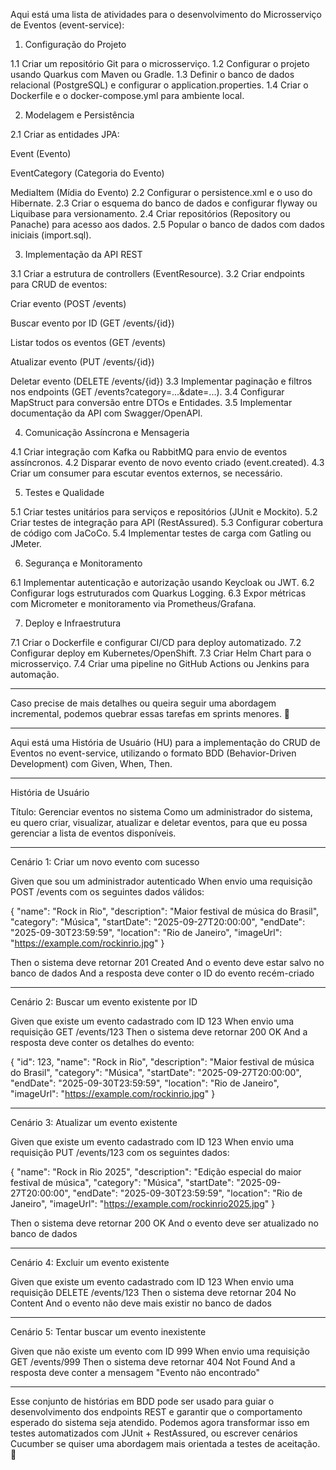 Aqui está uma lista de atividades para o desenvolvimento do Microsserviço de Eventos (event-service):

1. Configuração do Projeto

1.1 Criar um repositório Git para o microsserviço.
1.2 Configurar o projeto usando Quarkus com Maven ou Gradle.
1.3 Definir o banco de dados relacional (PostgreSQL) e configurar o application.properties.
1.4 Criar o Dockerfile e o docker-compose.yml para ambiente local.

2. Modelagem e Persistência

2.1 Criar as entidades JPA:

Event (Evento)

EventCategory (Categoria do Evento)

MediaItem (Mídia do Evento)
2.2 Configurar o persistence.xml e o uso do Hibernate.
2.3 Criar o esquema do banco de dados e configurar flyway ou Liquibase para versionamento.
2.4 Criar repositórios (Repository ou Panache) para acesso aos dados.
2.5 Popular o banco de dados com dados iniciais (import.sql).


3. Implementação da API REST

3.1 Criar a estrutura de controllers (EventResource).
3.2 Criar endpoints para CRUD de eventos:

Criar evento (POST /events)

Buscar evento por ID (GET /events/{id})

Listar todos os eventos (GET /events)

Atualizar evento (PUT /events/{id})

Deletar evento (DELETE /events/{id})
3.3 Implementar paginação e filtros nos endpoints (GET /events?category=...&date=...).
3.4 Configurar MapStruct para conversão entre DTOs e Entidades.
3.5 Implementar documentação da API com Swagger/OpenAPI.


4. Comunicação Assíncrona e Mensageria

4.1 Criar integração com Kafka ou RabbitMQ para envio de eventos assíncronos.
4.2 Disparar evento de novo evento criado (event.created).
4.3 Criar um consumer para escutar eventos externos, se necessário.

5. Testes e Qualidade

5.1 Criar testes unitários para serviços e repositórios (JUnit e Mockito).
5.2 Criar testes de integração para API (RestAssured).
5.3 Configurar cobertura de código com JaCoCo.
5.4 Implementar testes de carga com Gatling ou JMeter.

6. Segurança e Monitoramento

6.1 Implementar autenticação e autorização usando Keycloak ou JWT.
6.2 Configurar logs estruturados com Quarkus Logging.
6.3 Expor métricas com Micrometer e monitoramento via Prometheus/Grafana.

7. Deploy e Infraestrutura

7.1 Criar o Dockerfile e configurar CI/CD para deploy automatizado.
7.2 Configurar deploy em Kubernetes/OpenShift.
7.3 Criar Helm Chart para o microsserviço.
7.4 Criar uma pipeline no GitHub Actions ou Jenkins para automação.


---

Caso precise de mais detalhes ou queira seguir uma abordagem incremental, podemos quebrar essas tarefas em sprints menores. 🚀

-----

Aqui está uma História de Usuário (HU) para a implementação do CRUD de Eventos no event-service, utilizando o formato BDD (Behavior-Driven Development) com Given, When, Then.


---

História de Usuário

Título: Gerenciar eventos no sistema
Como um administrador do sistema, eu quero criar, visualizar, atualizar e deletar eventos, para que eu possa gerenciar a lista de eventos disponíveis.


---

Cenário 1: Criar um novo evento com sucesso

Given que sou um administrador autenticado
When envio uma requisição POST /events com os seguintes dados válidos:

{
  "name": "Rock in Rio",
  "description": "Maior festival de música do Brasil",
  "category": "Música",
  "startDate": "2025-09-27T20:00:00",
  "endDate": "2025-09-30T23:59:59",
  "location": "Rio de Janeiro",
  "imageUrl": "https://example.com/rockinrio.jpg"
}

Then o sistema deve retornar 201 Created
And o evento deve estar salvo no banco de dados
And a resposta deve conter o ID do evento recém-criado


---

Cenário 2: Buscar um evento existente por ID

Given que existe um evento cadastrado com ID 123
When envio uma requisição GET /events/123
Then o sistema deve retornar 200 OK
And a resposta deve conter os detalhes do evento:

{
  "id": 123,
  "name": "Rock in Rio",
  "description": "Maior festival de música do Brasil",
  "category": "Música",
  "startDate": "2025-09-27T20:00:00",
  "endDate": "2025-09-30T23:59:59",
  "location": "Rio de Janeiro",
  "imageUrl": "https://example.com/rockinrio.jpg"
}


---

Cenário 3: Atualizar um evento existente

Given que existe um evento cadastrado com ID 123
When envio uma requisição PUT /events/123 com os seguintes dados:

{
  "name": "Rock in Rio 2025",
  "description": "Edição especial do maior festival de música",
  "category": "Música",
  "startDate": "2025-09-27T20:00:00",
  "endDate": "2025-09-30T23:59:59",
  "location": "Rio de Janeiro",
  "imageUrl": "https://example.com/rockinrio2025.jpg"
}

Then o sistema deve retornar 200 OK
And o evento deve ser atualizado no banco de dados


---

Cenário 4: Excluir um evento existente

Given que existe um evento cadastrado com ID 123
When envio uma requisição DELETE /events/123
Then o sistema deve retornar 204 No Content
And o evento não deve mais existir no banco de dados


---

Cenário 5: Tentar buscar um evento inexistente

Given que não existe um evento com ID 999
When envio uma requisição GET /events/999
Then o sistema deve retornar 404 Not Found
And a resposta deve conter a mensagem "Evento não encontrado"


---

Esse conjunto de histórias em BDD pode ser usado para guiar o desenvolvimento dos endpoints REST e garantir que o comportamento esperado do sistema seja atendido. Podemos agora transformar isso em testes automatizados com JUnit + RestAssured, ou escrever cenários Cucumber se quiser uma abordagem mais orientada a testes de aceitação. 🚀

